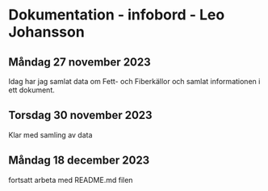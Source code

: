 Dokumentation - infobord - Leo Johansson
=================== 
Måndag 27 november 2023
-----------------
Idag har jag samlat data om Fett- och Fiberkällor och samlat informationen i ett dokument.


Torsdag 30 november 2023
---------------
Klar med samling av data

Måndag 18 december 2023
--------------
fortsatt arbeta med README.md filen
